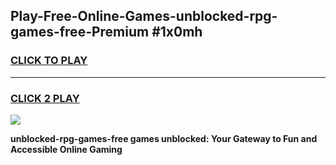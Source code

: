 
## Play-Free-Online-Games-unblocked-rpg-games-free-Premium #1x0mh
<h3>
<a href="https://premium.freeplayer.one?title=unblocked-rpg-games-free&ref=8M">CLICK TO PLAY</a></h3>
<hr>

<h3>
<a href="https://premium.freeplayer.one?title=unblocked-rpg-games-free&ref=8M">CLICK 2 PLAY</a>
  
</h3>

<a href="https://premium.freeplayer.one?title=unblocked-rpg-games-free&ref=8M"><img src="https://clearcache.store/games.png"></a>


**unblocked-rpg-games-free games unblocked: Your Gateway to Fun and Accessible Online Gaming**
